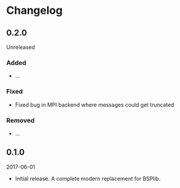 # Changelog

## 0.2.0

Unreleased

### Added

- ...

### Fixed

- Fixed bug in MPI backend where messages could get truncated

### Removed

- ...

## 0.1.0

2017-06-01

- Initial release. A complete modern replacement for BSPlib.
